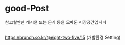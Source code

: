 # good-Post
참고할만한 게시물 또는 문서 등을 모아둔 저장공간입니다.

<React><br>
https://brunch.co.kr/@eight-two-five/15 (개발환경 Setting)<br>
